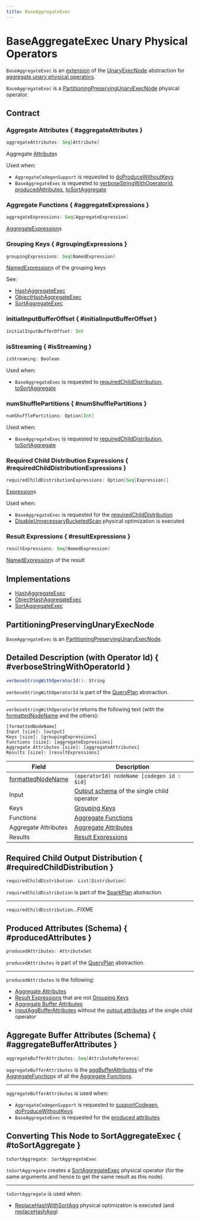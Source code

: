 ```yaml
---
title: BaseAggregateExec
---
```


# BaseAggregateExec Unary Physical Operators

`BaseAggregateExec` is an [extension](#contract) of the [UnaryExecNode](UnaryExecNode.md) abstraction for [aggregate unary physical operators](#implementations).

`BaseAggregateExec` is a [PartitioningPreservingUnaryExecNode](PartitioningPreservingUnaryExecNode.md) physical operator.

## Contract

### Aggregate Attributes { #aggregateAttributes }

```scala
aggregateAttributes: Seq[Attribute]
```

Aggregate [Attribute](../expressions/Attribute.md)s

Used when:

* `AggregateCodegenSupport` is requested to [doProduceWithoutKeys](AggregateCodegenSupport.md#doProduceWithoutKeys)
* `BaseAggregateExec` is requested to [verboseStringWithOperatorId](#verboseStringWithOperatorId), [producedAttributes](#producedAttributes), [toSortAggregate](#toSortAggregate)

### Aggregate Functions { #aggregateExpressions }

```scala
aggregateExpressions: Seq[AggregateExpression]
```

[AggregateExpression](../expressions/AggregateExpression.md)s

### Grouping Keys { #groupingExpressions }

```scala
groupingExpressions: Seq[NamedExpression]
```

[NamedExpression](../expressions/NamedExpression.md)s of the grouping keys

See:

* [HashAggregateExec](HashAggregateExec.md#groupingExpressions)
* [ObjectHashAggregateExec](ObjectHashAggregateExec.md#groupingExpressions)
* [SortAggregateExec](SortAggregateExec.md#groupingExpressions)

### initialInputBufferOffset { #initialInputBufferOffset }

```scala
initialInputBufferOffset: Int
```

### isStreaming { #isStreaming }

```scala
isStreaming: Boolean
```

Used when:

* `BaseAggregateExec` is requested to [requiredChildDistribution](#requiredChildDistribution), [toSortAggregate](#toSortAggregate)

### numShufflePartitions { #numShufflePartitions }

```scala
numShufflePartitions: Option[Int]
```

Used when:

* `BaseAggregateExec` is requested to [requiredChildDistribution](#requiredChildDistribution), [toSortAggregate](#toSortAggregate)

### Required Child Distribution Expressions { #requiredChildDistributionExpressions }

```scala
requiredChildDistributionExpressions: Option[Seq[Expression]]
```

[Expression](../expressions/Expression.md)s

Used when:

* `BaseAggregateExec` is requested for the [requiredChildDistribution](#requiredChildDistribution)
* [DisableUnnecessaryBucketedScan](../physical-optimizations/DisableUnnecessaryBucketedScan.md) physical optimization is executed

### Result Expressions { #resultExpressions }

```scala
resultExpressions: Seq[NamedExpression]
```

[NamedExpression](../expressions/NamedExpression.md)s of the result

## Implementations

* [HashAggregateExec](HashAggregateExec.md)
* [ObjectHashAggregateExec](ObjectHashAggregateExec.md)
* [SortAggregateExec](SortAggregateExec.md)

## PartitioningPreservingUnaryExecNode

`BaseAggregateExec` is an [PartitioningPreservingUnaryExecNode](PartitioningPreservingUnaryExecNode.md).

## Detailed Description (with Operator Id) { #verboseStringWithOperatorId }

```scala
verboseStringWithOperatorId(): String
```

`verboseStringWithOperatorId` is part of the [QueryPlan](../catalyst/QueryPlan.md#verboseStringWithOperatorId) abstraction.

---

`verboseStringWithOperatorId` returns the following text (with the [formattedNodeName](../catalyst/QueryPlan.md#formattedNodeName) and the others):

```text
[formattedNodeName]
Input [size]: [output]
Keys [size]: [groupingExpressions]
Functions [size]: [aggregateExpressions]
Aggregate Attributes [size]: [aggregateAttributes]
Results [size]: [resultExpressions]
```

Field | Description
------|------------
 [formattedNodeName](../catalyst/QueryPlan.md#formattedNodeName) | `(operatorId) nodeName [codegen id : $id]`
 Input | [Output schema](../catalyst/QueryPlan.md#output) of the single child operator
 Keys | [Grouping Keys](#groupingExpressions)
 Functions | [Aggregate Functions](#aggregateExpressions)
 Aggregate Attributes | [Aggregate Attributes](#aggregateAttributes)
 Results | [Result Expressions](#resultExpressions)

## Required Child Output Distribution { #requiredChildDistribution }

```scala
requiredChildDistribution: List[Distribution]
```

`requiredChildDistribution` is part of the [SparkPlan](SparkPlan.md#requiredChildDistribution) abstraction.

---

`requiredChildDistribution`...FIXME

## Produced Attributes (Schema) { #producedAttributes }

```scala
producedAttributes: AttributeSet
```

`producedAttributes` is part of the [QueryPlan](../catalyst/QueryPlan.md#producedAttributes) abstraction.

---

`producedAttributes` is the following:

* [Aggregate Attributes](#aggregateAttributes)
* [Result Expressions](#resultExpressions) that are not [Grouping Keys](#groupingExpressions)
* [Aggregate Buffer Attributes](#aggregateBufferAttributes)
* [inputAggBufferAttributes](#inputAggBufferAttributes) without the [output attributes](../catalyst/QueryPlan.md#output) of the single child operator

## Aggregate Buffer Attributes (Schema) { #aggregateBufferAttributes }

```scala
aggregateBufferAttributes: Seq[AttributeReference]
```

`aggregateBufferAttributes` is the [aggBufferAttributes](../expressions/AggregateFunction.md#aggBufferAttributes) of the [AggregateFunction](../expressions/AggregateExpression.md#aggregateFunction)s of all the [Aggregate Functions](#aggregateExpressions).

---

`aggregateBufferAttributes` is used when:

* `AggregateCodegenSupport` is requested to [supportCodegen](AggregateCodegenSupport.md#supportCodegen), [doProduceWithoutKeys](AggregateCodegenSupport.md#doProduceWithoutKeys)
* `BaseAggregateExec` is requested for the [produced attributes](#producedAttributes)

## Converting This Node to SortAggregateExec { #toSortAggregate }

```scala
toSortAggregate: SortAggregateExec
```

`toSortAggregate` creates a [SortAggregateExec](SortAggregateExec.md) physical operator (for the same arguments and hence to get the same result as this node).

---

`toSortAggregate` is used when:

* [ReplaceHashWithSortAgg](../physical-optimizations/ReplaceHashWithSortAgg.md) physical optimization is executed (and [replaceHashAgg](../physical-optimizations/ReplaceHashWithSortAgg.md#replaceHashAgg))
